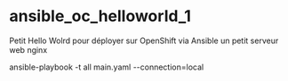 # ansible_oc_helloworld_1
Petit Hello Wolrd pour déployer sur OpenShift via Ansible un petit serveur web nginx

ansible-playbook -t all  main.yaml --connection=local
